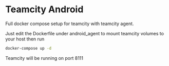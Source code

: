 # Teamcity Android
Full docker compose setup for teamcity with teamcity agent.

Just edit the Dockerfile under android_agent to mount teamcity volumes to your host then run
```bash
docker-compose up -d
```
Teamcity will be running on port 8111
